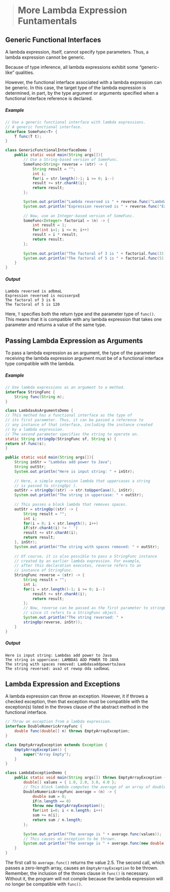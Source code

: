 ># More Lambda Expression Funtamentals

## Generic Functional Interfaces

A lambda expression, itself, cannot specify type parameters. Thus, a lambda expression cannot be generic.

Because of type inference, all lambda expressions exhibit some “generic-like” qualities.

However, the functional interface associated with a lambda expression can be generic. In this case, the target type of the lambda expression is determined, in part, by the type argument or arguments specified when a functional interface reference is declared.

##### Example

```java
// Use a generic functional interface with lambda expressions.
// A generic functional interface.
interface SomeFunc<T> {
    T func(T t);
}
```

```java
class GenericFunctionalInterfaceDemo {
    public static void main(String args[]){
        // Use a String-based version of SomeFunc.
        SomeFunc<String> reverse = (str) -> {
            String result = "";
            int i;
            for(i = str.length()-1; i >= 0; i--)
            result += str.charAt(i);
            return result;
        };

        System.out.println("Lambda reversed is " + reverse.func("Lambda"));
        System.out.println("Expression reversed is " + reverse.func("Expression"));
        
        // Now, use an Integer-based version of SomeFunc.
        SomeFunc<Integer> factorial = (n) -> {
            int result = 1;
            for(int i=1; i <= n; i++)
            result = i * result;
            return result;
        };
        
        System.out.println("The factoral of 3 is " + factorial.func(3));
        System.out.println("The factoral of 5 is " + factorial.func(5));
    }
}
```

##### Output

    Lambda reversed is adbmaL
    Expression reversed is noisserpxE
    The factoral of 3 is 6
    The factoral of 5 is 120

Here, `T` specifies both the return type and the parameter type of `func()`. This means that it is compatible with any lambda expression that takes one parameter and returns a value of the same type.

## Passing Lambda Expression as Arguments

To pass a lambda expression as an argument, the type of the parameter receiving the lambda expression argument must be of a functional interface type compatible with the lambda.

##### Example

```java
// Use lambda expressions as an argument to a method.
interface StringFunc {
    String func(String n);
}
```

```java
class LambdasAsArgumentsDemo {
// This method has a functional interface as the type of
// its first parameter. Thus, it can be passed a reference to
// any instance of that interface, including the instance created
// by a lambda expression.
// The second parameter specifies the string to operate on.
static String stringOp(StringFunc sf, String s) {
return sf.func(s);
}

public static void main(String args[]){
    String inStr = "Lambdas add power to Java";
    String outStr;
    System.out.println("Here is input string: " + inStr);
    
    // Here, a simple expression lambda that uppercases a string
    // is passed to stringOp( ).
    outStr = stringOp((str) -> str.toUpperCase(), inStr);
    System.out.println("The string in uppercase: " + outStr);
    
    // This passes a block lambda that removes spaces.
    outStr = stringOp((str) -> {
        String result = "";
        int i;
        for(i = 0; i < str.length(); i++)
        if(str.charAt(i) != ' ')
        result += str.charAt(i);
        return result;
    }, inStr);
    System.out.println("The string with spaces removed: " + outStr);
    
    // Of course, it is also possible to pass a StringFunc instance
    // created by an earlier lambda expression. For example,
    // after this declaration executes, reverse refers to an
    // instance of StringFunc.
    StringFunc reverse = (str) -> {
        String result = "";
        int i;
        for(i = str.length()-1; i >= 0; i--)
            result += str.charAt(i);
            return result;
        };
        // Now, reverse can be passed as the first parameter to stringOp()
        // since it refers to a StringFunc object.
        System.out.println("The string reversed: " +
        stringOp(reverse, inStr));
    }
}
```

##### Output

    Here is input string: Lambdas add power to Java
    The string in uppercase: LAMBDAS ADD POWER TO JAVA
    The string with spaces removed: LambdasaddpowertoJava
    The string reversed: avaJ ot rewop dda sadbmaL

## Lambda Expression and Exceptions

A lambda expression can throw an exception. However, it if throws a checked exception, then that exception must be compatible with the exception(s) listed in the throws clause of the abstract method in the functional interface.

```java
// Throw an exception from a lambda expression.
interface DoubleNumericArrayFunc {
    double func(double[] n) throws EmptyArrayException;
}

class EmptyArrayException extends Exception {
    EmptyArrayException() {
        super("Array Empty");
    }
}
```

```java
class LambdaExceptionDemo {
    public static void main(String args[]) throws EmptyArrayException {
        double[] values = { 1.0, 2.0, 3.0, 4.0 };
        // This block lambda computes the average of an array of doubles.
        DoubleNumericArrayFunc average = (n) -> {
            double sum = 0;
            if(n.length == 0)
            throw new EmptyArrayException();
            for(int i=0; i < n.length; i++)
            sum += n[i];
            return sum / n.length;
        };
        
        System.out.println("The average is " + average.func(values));
        // This causes an exception to be thrown.
        System.out.println("The average is " + average.func(new double[0]));
    }
}
```

The first call to `average.func()` returns the value 2.5. The second call, which passes a zero-length array, causes an `EmptyArrayException` to be thrown. Remember, the inclusion of the throws clause in `func()` is necessary. Without it, the program will not compile because the lambda expression will no longer be compatible with `func()`.